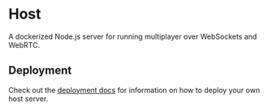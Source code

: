 # Host

A dockerized Node.js server for running multiplayer over WebSockets and WebRTC.

## Deployment

Check out the [deployment docs](https://docs.unavi.xyz/deployment/host) for information on how to deploy your own host server.
